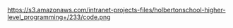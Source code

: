 https://s3.amazonaws.com/intranet-projects-files/holbertonschool-higher-level_programming+/233/code.png
